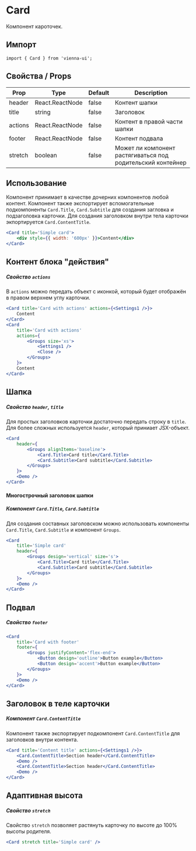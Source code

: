 # Card

Компонент кароточек.

## Импорт

```
import { Card } from 'vienna-ui';
```

## Свойства / Props

| Prop    | Type            | Default | Description                                                 |
| ------- | --------------- | ------- | ----------------------------------------------------------- |
| header  | React.ReactNode | false   | Контент шапки                                               |
| title   | string          | false   | Заголовок                                                   |
| actions | React.ReactNode | false   | Контент в правой части шапки                                |
| footer  | React.ReactNode | false   | Контент подвала                                             |
| stretch | boolean         | false   | Может ли компонент растягиваться под родительский контейнер |

## Использование

Компонент принимает в качестве дочерних компонентов любой контент. Компонент также экспортирует вспомогательные подкомпоненты `Card.Title`, `Card.Subtitle` для создания загловка и подзаголовка карточки. Для создания заголовком внутри тела карточки экпортируется `Card.ContentTitle`.

```jsx
<Card title='Simple card'>
    <div style={{ width: '600px' }}>Content</div>
</Card>
```

## Контент блока "действия"

##### Свойство `actions`

В `actions` можно передать объект с иконкой, который будет отображён в правом верхнем углу карточки.

```jsx
<Card title='Card with actions' actions={<Settings1 />}>
    Content
</Card>
<Card
    title='Card with actions'
    actions={
        <Groups size='xs'>
            <Settings1 />
            <Close />
        </Groups>
    }>
    Content
</Card>
```

## Шапка

##### Свойство `header`, `title`

Для простых заголовков карточки достаточно передать строку в `title`. Для более сложных используется `header`, который приниает JSX-объект.

```jsx
<Card
    header={
        <Groups alignItems='baseline'>
            <Card.Title>Card title</Card.Title>
            <Card.Subtitle>Card subtitle</Card.Subtitle>
        </Groups>
    }>
    <Demo />
</Card>
```

#### Многострочный заголовок шапки

##### Компонент `Card.Title`, `Card.Subtitle`

Для создания составных заголовском можно использовать компоненты `Card.Title`, `Card.Subtitle` и компонент `Groups`.

```jsx
<Card
    title='Simple card'
    header={
        <Groups design='vertical' size='s'>
            <Card.Title>Card title</Card.Title>
            <Card.Subtitle>Card subtitle</Card.Subtitle>
        </Groups>
    }>
    <Demo />
</Card>
```

## Подвал

##### Свойство `footer`

```jsx
<Card
    title='Card with footer'
    footer={
        <Groups justifyContent='flex-end'>
            <Button design='outline'>Button example</Button>
            <Button design='accent'>Button example</Button>
        </Groups>
    }>
    <Demo />
</Card>
```

## Заголовок в теле карточки

##### Компонент `Card.ContentTitle`

Компонент также экспортирует подкомпонент `Card.ContentTitle` для заголовков внутри контента.

```jsx
<Card title='Content title' actions={<Settings1 />}>
    <Card.ContentTitle>Section header</Card.ContentTitle>
    <Demo />
    <Card.ContentTitle>Section header</Card.ContentTitle>
    <Demo />
</Card>
```

## Адаптивная высота

##### Свойство `stretch`

Свойство `stretch` позволяет растянуть карточку по высоте до 100% высоты родителя.

```jsx
<Card stretch title='Simple card' />
```
